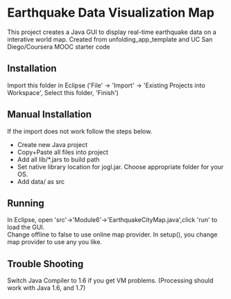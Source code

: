 # Earthquake Data Visualization Map

This project creates a Java GUI to display real-time earthquake data on a interative world map.
Created from unfolding_app_template and UC San Diego/Coursera MOOC starter code  

## Installation

Import this folder in Eclipse ('File' -> 'Import' -> 'Existing Projects into
Workspace', Select this folder, 'Finish')


## Manual Installation

If the import does not work follow the steps below.

- Create new Java project
- Copy+Paste all files into project
- Add all lib/*.jars to build path
- Set native library location for jogl.jar. Choose appropriate folder for your OS.
- Add data/ as src

## Running

In Eclipse, open 'src'->'Module6'->'EarthquakeCityMap.java',click 'run' to load the GUI.  
Change offline to false to use online map provider.  In setup(), you change map provider to use any you like.


## Trouble Shooting

Switch Java Compiler to 1.6 if you get VM problems. (Processing should work with Java 1.6, and 1.7)





